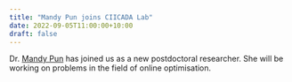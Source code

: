 ```yaml
---
title: "Mandy Pun joins CIICADA Lab"
date: 2022-09-05T11:00:00+10:00
draft: false
---
```


Dr. [Mandy Pun](https://www.semanticscholar.org/author/Yuen-Man-Pun/12530587) has joined us as a new postdoctoral researcher. She will be working on  problems in the field of online optimisation.
